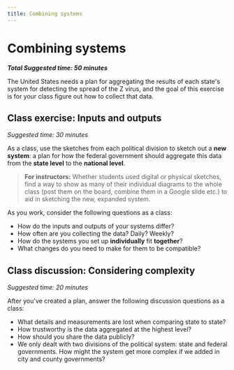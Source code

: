 ```yaml
---
title: Combining systems
---
```


# Combining systems

***Total Suggested time: 50 minutes***

The United States needs a plan for aggregating the results of each state's system for detecting the spread of the Z virus, and the goal of this exercise is for your class figure out how to collect that data.

## Class exercise: Inputs and outputs

*Suggested time: 30 minutes*

As a class, use the sketches from each political division to sketch out a **new system**: a plan for how the federal government should aggregate this data from the **state level** to the **national level**.

> **For instructors:** Whether students used digital or physical sketches, find a way to show as many of their individual diagrams to the whole class (post them on the board, combine them in a Google slide etc.) to aid in sketching the new, expanded system.

As you work, consider the following questions as a class:

* How do the inputs and outputs of your systems differ?
* How often are you collecting the data? Daily? Weekly?
* How do the systems you set up **individually** fit **together**?
* What changes do you need to make for them to be compatible?

## Class discussion: Considering complexity

*Suggested time: 20 minutes*

After you've created a plan, answer the following discussion questions as a class:

* What details and measurements are lost when comparing state to state?
* How trustworthy is the data aggregated at the highest level?
* How should you share the data publicly?
* We only dealt with two divisions of the political system: state and federal governments. How might the system get more complex if we added in city and county governments?